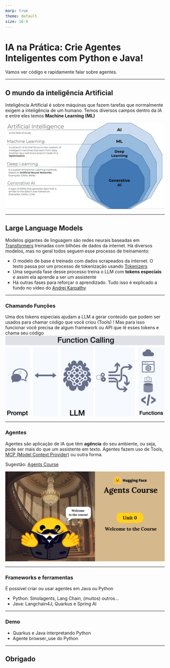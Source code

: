 ```yaml
---
marp: true
theme: default
size: 16:9
---
```


# IA na Prática: Crie Agentes Inteligentes com Python e Java!


Vamos ver código e rapidamente falar sobre agentes.

---

## O mundo da inteligência Artificial

Inteligência Artificial é sobre máquinas que fazem tarefas que normalmente exigem a inteligência de um humano. Temos diversos campos dentro da IA e entre eles temos **Machine Learning (ML)**

<img src="campos_ia.png" alt="ML" width="600"/>

---
## Large Language Models

Modelos gigantes de linguagem são redes neurais baseadas em [Transformers](https://arxiv.org/abs/1706.03762) treinadas com bilhões de dados da internet. Há diversos modelos, mas no geral todos seguem esse processo de treinamento:

* O modelo de base é treinado com dados scrapeados da internet. O texto passa por um processo de tokenização usando [Tokenizers](https://huggingface.co/docs/transformers/en/main_classes/tokenizer)
* Uma segunda fase desse processo treina o LLM com **tokens especiais** e assim ela aprende a ser um assistente
* Há outras fases para reforçar o aprendizado. Tudo isso é explicado a fundo no vídeo do [Andrej Karpathy](https://www.youtube.com/watch?v=7xTGNNLPyMI)

---

### Chamando Funções

Uma dos tokens especiais ajudam a LLM a gerar conteúdo que podem ser usados para chamar código que você criou (Tools) ! Mas para isso funcionar você precisa de algum framework ou API que lê esses tokens e chama seu código
<img src="function_calling.png" alt="function calling" width="700"/>

---

### Agentes

Agentes são aplicação de IA que têm **agência** do seu ambiente, ou seja, pode ser mais do que um assistente em texto. Agentes fazem uso de Tools, [MCP (Model Context Provider)](https://modelcontextprotocol.io/introduction) ou outra forma.

Sugestão: [Agents Course](https://huggingface.co/learn/agents-course/en/unit0/introduction)

<img src="curso_agente.png" alt="curso agente" width="600"/>

---

### Frameworks e ferramentas

É possível criar ou usar agentes em Java ou Python

* Python: Smolagents, Lang Chain, (muitos) outros...
* Java: Langchain4J, Quarkus e Spring AI

---

### Demo

* Quarkus e Java interpretando Python
* Agente browser_use do Python
---



## Obrigado
